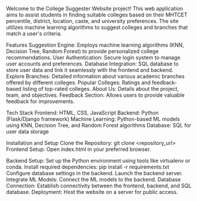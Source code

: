 Welcome to the College Suggester Website project! This web application aims to assist students in finding suitable colleges based on their MHTCET percentile, district, location, caste, and university preferences. The site utilizes machine learning algorithms to suggest colleges and branches that match a user's criteria.

Features 
Suggestion Engine: Employs machine learning algorithms (KNN, Decision Tree, Random Forest) to provide personalized college recommendations.
User Authentication: Secure login system to manage user accounts and preferences.
Database Integration: SQL database to store user data and link it seamlessly with the frontend and backend.
Explore Branches: Detailed information about various academic branches offered by different colleges.
Popular Colleges: Ratings and feedback-based listing of top-rated colleges.
About Us: Details about the project, team, and objectives.
Feedback Section: Allows users to provide valuable feedback for improvements.

Tech Stack
Frontend: HTML, CSS, JavaScript
Backend: Python (Flask/Django framework)
Machine Learning: Python-based ML models using KNN, Decision Tree, and Random Forest algorithms
Database: SQL for user data storage

Installation and Setup
Clone the Repository: git clone <repository_url>
Frontend Setup: Open index.html in your preferred browser.

Backend Setup:
Set up the Python environment using tools like virtualenv or conda.
Install required dependencies: pip install -r requirements.txt
Configure database settings in the backend.
Launch the backend server.
Integrate ML Models: Connect the ML models to the backend.
Database Connection: Establish connectivity between the frontend, backend, and SQL database.
Deployment: Host the website on a server for public access.
